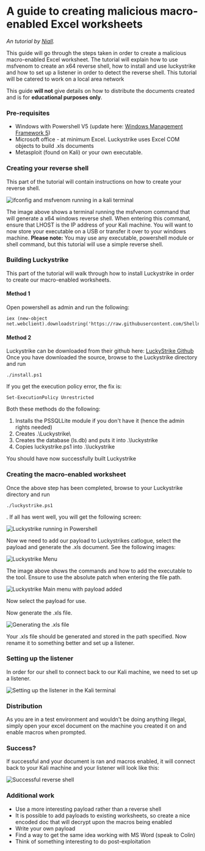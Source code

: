 # A guide to creating malicious macro-enabled Excel worksheets

*An tutorial by [Niall](https://wiki.hacksoc.co.uk/user/niall).*

This guide will go through the steps taken in order to create a malicious macro-enabled Excel worksheet. The tutorial will explain how to use msfvenom to create an x64 reverse shell, how to install and use luckystrike and how to set up a listener in order to detect the reverse shell. This tutorial will be catered to work on a local area network

This guide **will not** give details on how to distribute the documents created and is for **educational purposes only**.

### Pre-requisites

- Windows with Powershell V5 (update here: [Windows Management Framework 5](https://www.microsoft.com/en-us/download/details.aspx?id=50395))
- Microsoft office - at minimum Excel. Luckystrike uses Excel COM objects to build .xls documents
- Metasploit (found on Kali) or your own executable.

### Creating your reverse shell

This part of the tutorial will contain instructions on how to create your reverse shell.

![ifconfig and msfvenom running in a kali terminal](https://i.imgur.com/hNz9SKc.jpg)

The image above shows a terminal running the msfvenom command that will generate a x64 windows reverse shell. When entering this command, ensure that LHOST is the IP address of your Kali machine. You will want to now store your executable on a USB or transfer it over to your windows machine.
**Please note:** You may use any executable, powershell module or shell command, but this tutorial will use a simple reverse shell.

### Building Luckystrike

This part of the tutorial will walk through how to install Luckystrike in order to create our macro-enabled worksheets.

#### Method 1

Open powershell as admin and run the following:

```
iex (new-object net.webclient).downloadstring('https://raw.githubusercontent.com/Shellntel/luckystrike/master/install.ps1')
```

#### Method 2

Luckystrike can be downloaded from their github here: [LuckyStrike Github](https://github.com/Shellntel/luckystrike) Once you have downloaded the source, browse to the Luckystrike directory and run

```
./install.ps1
```

If you get the execution policy error, the fix is:

```
Set-ExecutionPolicy Unrestricted
```

Both these methods do the following:

1. Installs the PSSQLLite module if you don't have it (hence the admin rights needed)
2. Creates .\Luckystrike\
3. Creates the database (ls.db) and puts it into .\luckystrike
4. Copies luckystrike.ps1 into .\luckystrike

You should have now successfully built Luckystrike

### Creating the macro-enabled worksheet

Once the above step has been completed, browse to your Luckystrike directory and run

```
./luckystrike.ps1
```

. If all has went well, you will get the following screen: 

![Luckystrike running in Powershell](https://i.imgur.com/0gOEtE6.jpg)

Now we need to add our payload to Luckystrikes catlogue, select the payload and generate the .xls document. See the following images:

![Luckystrike Menu](https://i.imgur.com/3yL7J7g.jpg)

The image above shows the commands and how to add the executable to the tool. Ensure to use the absolute patch when entering the file path.

![Luckystrike Main menu with payload added](https://i.imgur.com/zMrkEv5.jpg)

Now select the payload for use.

Now generate the .xls file. 

![Generating the .xls file](https://i.imgur.com/Mari3kz.jpg)

Your .xls file should be generated and stored in the path specified. Now rename it to something better and set up a listener.

### Setting up the listener

In order for our shell to connect back to our Kali machine, we need to set up a listener.

![Setting up the listener in the Kali terminal](https://i.imgur.com/Rc3GgL6.jpg)

### Distribution

As you are in a test environment and wouldn't be doing anything illegal, simply open your excel document on the machine you created it on and enable macros when prompted.

### Success?

If successful and your document is ran and macros enabled, it will connect back to your Kali machine and your listener will look like this:

![Successful reverse shell](https://i.imgur.com/EDYoBR5.jpg)

### Additional work

- Use a more interesting payload rather than a reverse shell
- It is possible to add payloads to existing worksheets, so create a nice encoded doc that will decrypt upon the macros being enabled
- Write your own payload
- Find a way to get the same idea working with MS Word (speak to Colin)
- Think of something interesting to do post-exploitation